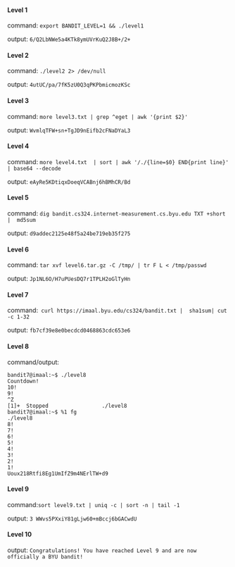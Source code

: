 #### Level 1

command: ```export BANDIT_LEVEL=1 && ./level1```

output: ```6/Q2LbNWe5a4KTk8ymUVrKuQ2J8B+/2+```

#### Level 2

command: ```./level2 2> /dev/null```

output: ```4utUC/pa/7fK5zU0Q3qPKPbmicmozKSc```

#### Level 3

command: ```more level3.txt | grep ^eget | awk '{print $2}'```

output: ```WvmlqTFW+sn+TgJD9nEifb2cFNaDYaL3```

#### Level 4

command: ```more level4.txt  | sort | awk '/./{line=$0} END{print line}' | base64 --decode```

output: ```eAyRe5KDtiqxDoeqVCABnj6hBMhCR/Bd```

#### Level 5

command: ```dig bandit.cs324.internet-measurement.cs.byu.edu TXT +short |  md5sum```

output: ```d9addec2125e48f5a24be719eb35f275```

#### Level 6

command: ```tar xvf level6.tar.gz -C /tmp/ | tr F L < /tmp/passwd ```

output: ```Jp1NL6O/H7uPUesDQ7r1TPLH2oGlTyHn```

#### Level 7

command:```  curl https://imaal.byu.edu/cs324/bandit.txt |  sha1sum| cut -c 1-32  ```

output: ```fb7cf39e8e0becdcd0468863cdc653e6```

#### Level 8

command/output:
```  
bandit7@imaal:~$ ./level8 
Countdown!
10!
9!
^Z
[1]+  Stopped                 ./level8
bandit7@imaal:~$ %1 fg
./level8
8!
7!
6!
5!
4!
3!
2!
1!
Uoux218Rtfi8Eg1UmIfZ9m4NErlTW+d9
```

#### Level 9

command:```sort level9.txt | uniq -c | sort -n | tail -1```

output: ```3 WWvs5PXxiY81gLjw60+mBccj6bGACwdU```

#### Level 10

output: ```Congratulations! You have reached Level 9 and are now officially a BYU bandit!```







